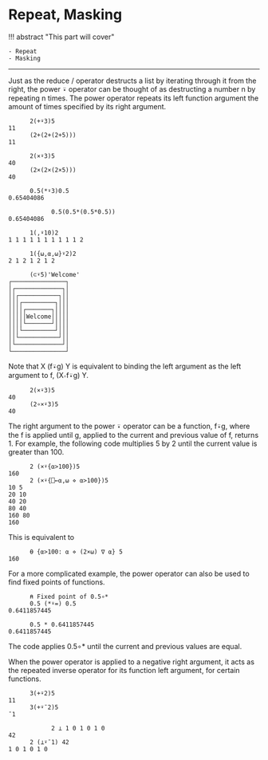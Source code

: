 # Repeat, Masking

!!! abstract "This part will cover"
    
    - Repeat
    - Masking

---

Just as the reduce / operator destructs a list by iterating through it from the right, the power ⍣ operator can be thought of as destructing a number n by repeating n times. The power operator repeats its left function argument the amount of times specified by its right argument.

```apl
      2(+⍣3)5
11
      (2+(2+(2+5)))
11

      2(×⍣3)5
40
      (2×(2×(2×5)))
40

      0.5(*⍣3)0.5
0.65404086

			0.5(0.5*(0.5*0.5))
0.65404086

      1(,⍣10)2
1 1 1 1 1 1 1 1 1 1 2

      1({⍵,⍺,⍵}⍣2)2
2 1 2 1 2 1 2

      (⊂⍣5)'Welcome'
┌───────────────┐
│┌─────────────┐│
││┌───────────┐││
│││┌─────────┐│││
││││┌───────┐││││
│││││Welcome│││││
││││└───────┘││││
│││└─────────┘│││
││└───────────┘││
│└─────────────┘│
└───────────────┘
```

Note that X (f⍣g) Y is equivalent to binding the left argument as the left argument to f, (X∘f⍣g) Y.

```apl
      2(×⍣3)5
40
      (2∘×⍣3)5
40
```

The right argument to the power ⍣ operator can be a function, f⍣g, where the f is applied until g, applied to the current and previous value of f, returns 1. For example, the following code multiplies 5 by 2 until the current value is greater than 100.

```apl
      2 (×⍣{⍺>100})5
160
      2 (×⍣{⎕←⍺,⍵ ⋄ ⍺>100})5
10 5
20 10
40 20
80 40
160 80
160
```

This is equivalent to 
```apl
      ⍬ {⍺>100: ⍺ ⋄ (2×⍵) ∇ ⍺} 5
160
```

For a more complicated example, the power operator can also be used to find fixed points of functions.

```apl
      ⍝ Fixed point of 0.5∘*
      0.5 (*⍣=) 0.5
0.6411857445

      0.5 * 0.6411857445
0.6411857445
```

The code applies 0.5∘* until the current and previous values are equal.

When the power operator is applied to a negative right argument, it acts as the repeated inverse operator for its function left argument, for certain functions.

```apl
      3(+⍣2)5
11
      3(+⍣¯2)5
¯1

			2 ⊥ 1 0 1 0 1 0
42
      2 (⊥⍣¯1) 42
1 0 1 0 1 0
```